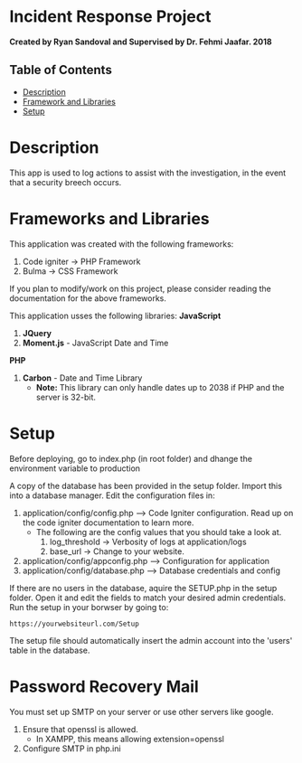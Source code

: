 # Incident Response Project


**Created by Ryan Sandoval and Supervised by Dr. Fehmi Jaafar. 2018**

## Table of Contents

- [Description](#description)
- [Framework and Libraries](#frameworks-and-libraries)
- [Setup](#setup)

Description
===========
This app is used to log actions to assist with the investigation, in the event that a security breech occurs.


Frameworks and Libraries
========================

This application was created with the following frameworks:
1. Code igniter -> PHP Framework
2. Bulma -> CSS Framework

If you plan to modify/work on this project, please consider reading the documentation for the above frameworks.

This application usses the following libraries:
**JavaScript**
1. **JQuery**
2. **Moment.js** - JavaScript Date and Time

**PHP**
1. **Carbon** - Date and Time Library
	- __Note:__ This library can only handle dates up to 2038 if PHP and the server is 32-bit.

Setup
=====
Before deploying, go to index.php (in root folder) and dhange the environment variable to production

A copy of the database has been provided in the setup folder. Import this into a database manager.
Edit the configuration files in:
1. application/config/config.php --> Code Igniter configuration. Read up on the code igniter documentation to learn more.
	- The following are the config values that you should take a look at.
		1. log_threshold -> Verbosity of logs at application/logs
		2. base_url -> Change to your website.
2. application/config/appconfig.php --> Configuration for application
3. application/config/database.php --> Database credentials and config


If there are no users in the database, aquire the SETUP.php in the setup folder. Open it and edit the fields to match your desired admin credentials. Run the setup in your borwser by going to:

`https://yourwebsiteurl.com/Setup`

The setup file should automatically insert the admin account into the 'users' table in the database.

Password Recovery Mail
======================

You must set up SMTP on your server or use other servers like google.
1. Ensure that openssl is allowed.
   - In XAMPP, this means allowing extension=openssl
2. Configure SMTP in php.ini
